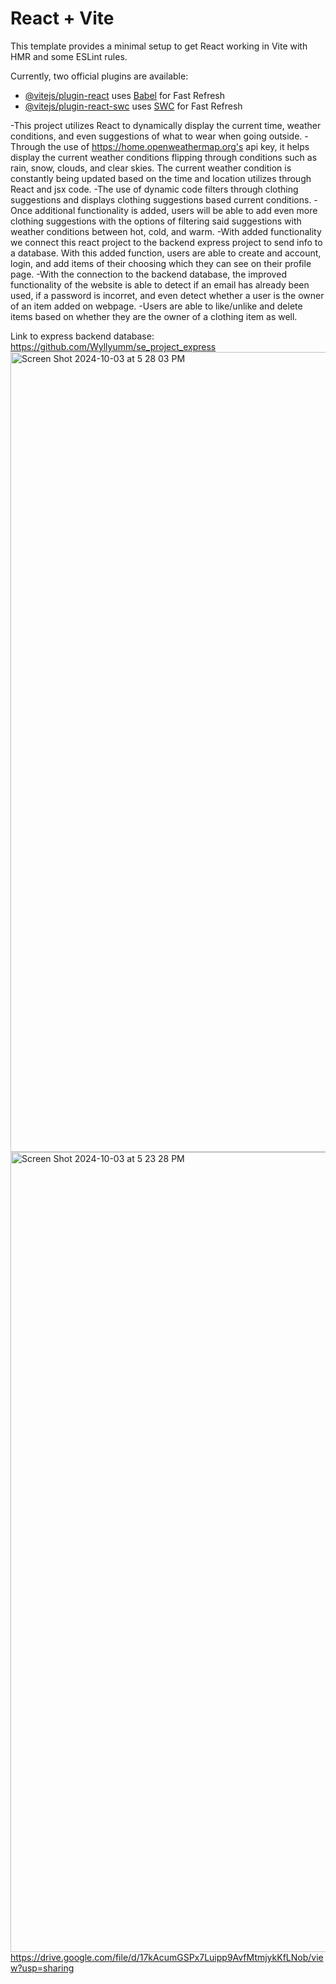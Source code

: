 # React + Vite

This template provides a minimal setup to get React working in Vite with HMR and some ESLint rules.

Currently, two official plugins are available:

- [@vitejs/plugin-react](https://github.com/vitejs/vite-plugin-react/blob/main/packages/plugin-react/README.md) uses [Babel](https://babeljs.io/) for Fast Refresh
- [@vitejs/plugin-react-swc](https://github.com/vitejs/vite-plugin-react-swc) uses [SWC](https://swc.rs/) for Fast Refresh

-This project utilizes React to dynamically display the current time, weather conditions, and even suggestions of what to wear when going outside.
-Through the use of https://home.openweathermap.org's api key, it helps display the current weather conditions flipping through conditions such as rain, snow, clouds, and clear skies. The current weather condition is constantly being updated based on the time and location utilizes through React and jsx code.
-The use of dynamic code filters through clothing suggestions and displays clothing suggestions based current conditions.
-Once additional functionality is added, users will be able to add even more clothing suggestions with the options of filtering said suggestions with weather conditions between hot, cold, and warm.
-With added functionality we connect this react project to the backend express project to send info to a database. With this added function, users are able to create and account, login, and add items of their choosing which they can see on their profile page.
-With the connection to the backend database, the improved functionality of the website is able to detect if an email has already been used, if a password is incorret, and even detect whether a user is the owner of an item added on webpage.
-Users are able to like/unlike and delete items based on whether they are the owner of a clothing item as well.

Link to express backend database: https://github.com/Wyllyumm/se_project_express
<img width="1280" alt="Screen Shot 2024-10-03 at 5 28 03 PM" src="https://github.com/user-attachments/assets/8c583078-6936-449b-9058-950dfd070403">
<img width="1280" alt="Screen Shot 2024-10-03 at 5 23 28 PM" src="https://github.com/user-attachments/assets/2d1a41ee-97f0-41d7-b76d-6c4caec1090f">
https://drive.google.com/file/d/17kAcumGSPx7Luipp9AvfMtmjykKfLNob/view?usp=sharing


